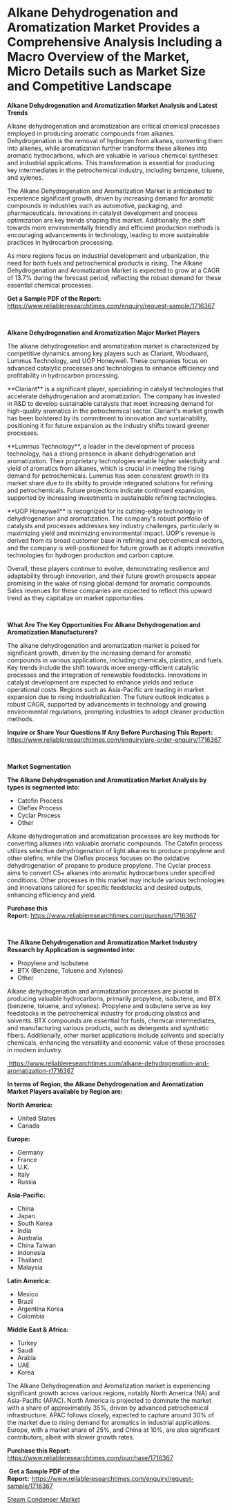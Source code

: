 <p><h1>Alkane Dehydrogenation and Aromatization Market Provides a Comprehensive Analysis Including a Macro Overview of the Market, Micro Details such as Market Size and Competitive Landscape</h1></p><p><strong>Alkane Dehydrogenation and Aromatization Market Analysis and Latest Trends</strong></p>
<p><p>Alkane dehydrogenation and aromatization are critical chemical processes employed in producing aromatic compounds from alkanes. Dehydrogenation is the removal of hydrogen from alkanes, converting them into alkenes, while aromatization further transforms these alkenes into aromatic hydrocarbons, which are valuable in various chemical syntheses and industrial applications. This transformation is essential for producing key intermediates in the petrochemical industry, including benzene, toluene, and xylenes.</p><p>The Alkane Dehydrogenation and Aromatization Market is anticipated to experience significant growth, driven by increasing demand for aromatic compounds in industries such as automotive, packaging, and pharmaceuticals. Innovations in catalyst development and process optimization are key trends shaping this market. Additionally, the shift towards more environmentally friendly and efficient production methods is encouraging advancements in technology, leading to more sustainable practices in hydrocarbon processing.</p><p>As more regions focus on industrial development and urbanization, the need for both fuels and petrochemical products is rising. The Alkane Dehydrogenation and Aromatization Market is expected to grow at a CAGR of 13.7% during the forecast period, reflecting the robust demand for these essential chemical processes.</p></p>
<p><strong>Get a Sample PDF of the Report:&nbsp;</strong> <a href="https://www.reliableresearchtimes.com/enquiry/request-sample/1716367?utm_campaign=2464&utm_medium=2&utm_source=Github&utm_content=ia&utm_term=28032025&utm_id=alkane-dehydrogenation-and-aromatization">https://www.reliableresearchtimes.com/enquiry/request-sample/1716367</a></p>
<p>&nbsp;</p>
<p><strong>Alkane Dehydrogenation and Aromatization Major Market Players</strong></p>
<p><p>The alkane dehydrogenation and aromatization market is characterized by competitive dynamics among key players such as Clariant, Woodward, Lummus Technology, and UOP Honeywell. These companies focus on advanced catalytic processes and technologies to enhance efficiency and profitability in hydrocarbon processing.</p><p>**Clariant** is a significant player, specializing in catalyst technologies that accelerate dehydrogenation and aromatization. The company has invested in R&D to develop sustainable catalysts that meet increasing demand for high-quality aromatics in the petrochemical sector. Clariant's market growth has been bolstered by its commitment to innovation and sustainability, positioning it for future expansion as the industry shifts toward greener processes.</p><p>**Lummus Technology**, a leader in the development of process technology, has a strong presence in alkane dehydrogenation and aromatization. Their proprietary technologies enable higher selectivity and yield of aromatics from alkanes, which is crucial in meeting the rising demand for petrochemicals. Lummus has seen consistent growth in its market share due to its ability to provide integrated solutions for refining and petrochemicals. Future projections indicate continued expansion, supported by increasing investments in sustainable refining technologies.</p><p>**UOP Honeywell** is recognized for its cutting-edge technology in dehydrogenation and aromatization. The company's robust portfolio of catalysts and processes addresses key industry challenges, particularly in maximizing yield and minimizing environmental impact. UOP's revenue is derived from its broad customer base in refining and petrochemical sectors, and the company is well-positioned for future growth as it adopts innovative technologies for hydrogen production and carbon capture.</p><p>Overall, these players continue to evolve, demonstrating resilience and adaptability through innovation, and their future growth prospects appear promising in the wake of rising global demand for aromatic compounds. Sales revenues for these companies are expected to reflect this upward trend as they capitalize on market opportunities.</p></p>
<p>&nbsp;</p>
<p><strong>What Are The Key Opportunities For Alkane Dehydrogenation and Aromatization Manufacturers?</strong></p>
<p><p>The alkane dehydrogenation and aromatization market is poised for significant growth, driven by the increasing demand for aromatic compounds in various applications, including chemicals, plastics, and fuels. Key trends include the shift towards more energy-efficient catalytic processes and the integration of renewable feedstocks. Innovations in catalyst development are expected to enhance yields and reduce operational costs. Regions such as Asia-Pacific are leading in market expansion due to rising industrialization. The future outlook indicates a robust CAGR, supported by advancements in technology and growing environmental regulations, prompting industries to adopt cleaner production methods.</p></p>
<p><strong>Inquire or Share Your Questions If Any Before Purchasing This Report:</strong> <a href="https://www.reliableresearchtimes.com/enquiry/pre-order-enquiry/1716367?utm_campaign=2464&utm_medium=2&utm_source=Github&utm_content=ia&utm_term=28032025&utm_id=alkane-dehydrogenation-and-aromatization">https://www.reliableresearchtimes.com/enquiry/pre-order-enquiry/1716367</a></p>
<p>&nbsp;</p>
<p><strong>Market Segmentation</strong></p>
<p><strong>The Alkane Dehydrogenation and Aromatization Market Analysis by types is segmented into:</strong></p>
<p><ul><li>Catofin Process</li><li>Oleflex Process</li><li>Cyclar Process</li><li>Other</li></ul></p>
<p><p>Alkane dehydrogenation and aromatization processes are key methods for converting alkanes into valuable aromatic compounds. The Catofin process utilizes selective dehydrogenation of light alkanes to produce propylene and other olefins, while the Oleflex process focuses on the oxidative dehydrogenation of propane to produce propylene. The Cyclar process aims to convert C5+ alkanes into aromatic hydrocarbons under specified conditions. Other processes in this market may include various technologies and innovations tailored for specific feedstocks and desired outputs, enhancing efficiency and yield.</p></p>
<p><strong>Purchase this Report:&nbsp;</strong><a href="https://www.reliableresearchtimes.com/purchase/1716367?utm_campaign=2464&utm_medium=2&utm_source=Github&utm_content=ia&utm_term=28032025&utm_id=alkane-dehydrogenation-and-aromatization">https://www.reliableresearchtimes.com/purchase/1716367</a></p>
<p>&nbsp;</p>
<p><strong>The Alkane Dehydrogenation and Aromatization Market Industry Research by Application is segmented into:</strong></p>
<p><ul><li>Propylene and Isobutene</li><li>BTX (Benzene, Toluene and Xylenes)</li><li>Other</li></ul></p>
<p><p>Alkane dehydrogenation and aromatization processes are pivotal in producing valuable hydrocarbons, primarily propylene, isobutene, and BTX (benzene, toluene, and xylenes). Propylene and isobutene serve as key feedstocks in the petrochemical industry for producing plastics and solvents. BTX compounds are essential for fuels, chemical intermediates, and manufacturing various products, such as detergents and synthetic fibers. Additionally, other market applications include solvents and specialty chemicals, enhancing the versatility and economic value of these processes in modern industry.</p></p>
<p><a href="https://www.reliableresearchtimes.com/alkane-dehydrogenation-and-aromatization-r1716367?utm_campaign=2464&utm_medium=2&utm_source=Github&utm_content=ia&utm_term=28032025&utm_id=alkane-dehydrogenation-and-aromatization">&nbsp;https://www.reliableresearchtimes.com/alkane-dehydrogenation-and-aromatization-r1716367</a></p>
<p><strong>In terms of Region, the Alkane Dehydrogenation and Aromatization Market Players available by Region are:</strong></p>
<p>
    <p> <strong> North America: </strong>
        <ul>
            <li>United States</li>
            <li>Canada</li>
        </ul>
        </p> 
    <p> <strong> Europe: </strong>
        <ul>
            <li>Germany</li>
            <li>France</li>
            <li>U.K.</li>
            <li>Italy</li>
            <li>Russia</li>
        </ul>
        </p> 
    <p> <strong> Asia-Pacific: </strong>
        <ul>
            <li>China</li>
            <li>Japan</li>
            <li>South Korea</li>
            <li>India</li>
            <li>Australia</li>
            <li>China Taiwan</li>
            <li>Indonesia</li>
            <li>Thailand</li>
            <li>Malaysia</li>
        </ul>
        </p> 
    <p> <strong> Latin America: </strong>
        <ul>
            <li>Mexico</li>
            <li>Brazil</li>
            <li>Argentina Korea</li>
            <li>Colombia</li>
        </ul>
        </p> 
    <p> <strong> Middle East & Africa: </strong>
        <ul>
            <li>Turkey</li>
            <li>Saudi</li>
            <li>Arabia</li>
            <li>UAE</li>
            <li>Korea</li>
        </ul>
    </p>
    </p>
<p><p>The Alkane Dehydrogenation and Aromatization market is experiencing significant growth across various regions, notably North America (NA) and Asia-Pacific (APAC). North America is projected to dominate the market with a share of approximately 35%, driven by advanced petrochemical infrastructure. APAC follows closely, expected to capture around 30% of the market due to rising demand for aromatics in industrial applications. Europe, with a market share of 25%, and China at 10%, are also significant contributors, albeit with slower growth rates.</p></p>
<p><strong>Purchase this Report: </strong><a href="https://www.reliableresearchtimes.com/purchase/1716367?utm_campaign=2464&utm_medium=2&utm_source=Github&utm_content=ia&utm_term=28032025&utm_id=alkane-dehydrogenation-and-aromatization">https://www.reliableresearchtimes.com/purchase/1716367</a></p>
<p>&nbsp;<strong>Get a Sample PDF of the Report:&nbsp;&nbsp;</strong><a href="https://www.reliableresearchtimes.com/enquiry/request-sample/1716367?utm_campaign=2464&utm_medium=2&utm_source=Github&utm_content=ia&utm_term=28032025&utm_id=alkane-dehydrogenation-and-aromatization">https://www.reliableresearchtimes.com/enquiry/request-sample/1716367</a></p>
<p><strong></strong></p>
<p><p><a href="https://github.com/ilonaenterline65/Market-Research-Report-List-1/blob/main/steam-condenser-market.md?utm_campaign=2464&utm_medium=2&utm_source=Github&utm_content=ia&utm_term=28032025&utm_id=alkane-dehydrogenation-and-aromatization">Steam Condenser Market</a></p></p>
